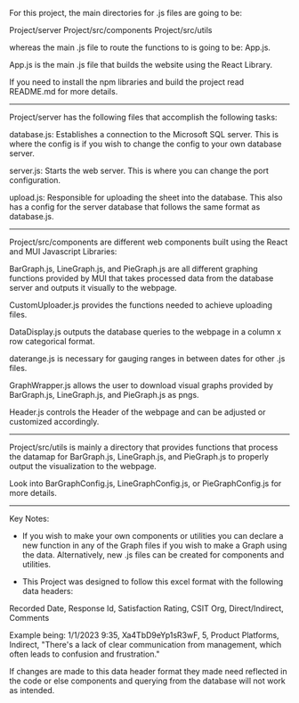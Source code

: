 For this project, the main directories for .js files are going to be:

Project/server
Project/src/components
Project/src/utils

whereas the main .js file to route the functions to is going to be: App.js.

App.js is the main .js file that builds the website using the React Library.

If you need to install the npm libraries and build the project read README.md for more details.

---

Project/server has the following files that accomplish the following tasks:

database.js: Establishes a connection to the Microsoft SQL server. This is where the config is if you wish to change the config to your own database server.

server.js: Starts the web server. This is where you can change the port configuration.

upload.js: Responsible for uploading the sheet into the database. This also has a config for the server database that follows the same format as database.js.

---

Project/src/components are different web components built using the React and MUI Javascript Libraries:

BarGraph.js, LineGraph.js, and PieGraph.js are all different graphing functions provided by MUI that takes processed data from the database server and outputs it visually to the webpage.

CustomUploader.js provides the functions needed to achieve uploading files.

DataDisplay.js outputs the database queries to the webpage in a column x row categorical format.

daterange.js is necessary for gauging ranges in between dates for other .js files.

GraphWrapper.js allows the user to download visual graphs provided by BarGraph.js, LineGraph.js, and PieGraph.js as pngs.

Header.js controls the Header of the webpage and can be adjusted or customized accordingly.

---

Project/src/utils is mainly a directory that provides functions that process the datamap for BarGraph.js, LineGraph.js, and PieGraph.js to properly output the visualization to the webpage.

Look into BarGraphConfig.js, LineGraphConfig.js, or PieGraphConfig.js for more details.

---

Key Notes:

- If you wish to make your own components or utilities you can declare a new function in any of the Graph files if you wish to make a Graph using the data. Alternatively, new .js files can be created for components and utilities.

- This Project was designed to follow this excel format with the following data headers:

Recorded Date, Response Id, Satisfaction Rating, CSIT Org, Direct/Indirect, Comments

Example being: 1/1/2023 9:35, Xa4TbD9eYp1sR3wF, 5, Product Platforms, Indirect, "There's a lack of clear communication from management, which often leads to confusion and frustration."

If changes are made to this data header format they made need reflected in the code or else components and querying from the database will not work as intended.
